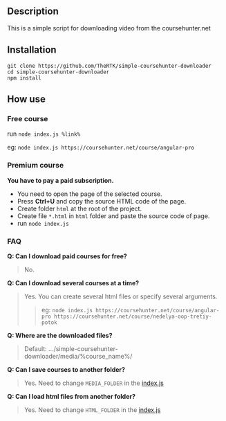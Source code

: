 ## Description
This is a simple script for downloading video from the coursehunter.net

## Installation

```
git clone https://github.com/TheRTK/simple-coursehunter-downloader
cd simple-coursehunter-downloader
npm install
```

## How use

### Free course
run `node index.js %link%`

eg: `node index.js https://coursehunter.net/course/angular-pro`

### Premium course

**You have to pay a paid subscription.**

- You need to open the page of the selected course.
- Press **Ctrl+U** and copy the source HTML code of the page.
- Create folder `html` at the root of the project.
- Create file `*.html` in `html` folder and paste the source code of page.
- run `node index.js`


### FAQ
**Q: Can I download paid courses for free?**
>No.

**Q: Can I download several courses at a time?**
> Yes. You can create several html files or specify several arguments.
>
>> eg: `node index.js https://coursehunter.net/course/angular-pro https://coursehunter.net/course/nedelya-oop-tretiy-potok`

**Q: Where are the downloaded files?**
> Default: .../simple-coursehunter-downloader/media/%course_name%/

**Q: Can I save courses to another folder?**
>Yes. Need to change `MEDIA_FOLDER` in the [index.js](https://github.com/TheRTK/simple-coursehunter-downloader/blob/master/index.js#L6)

**Q: Can I load  html files from another folder?**
>Yes. Need to change `HTML_FOLDER` in the [index.js](https://github.com/TheRTK/simple-coursehunter-downloader/blob/master/index.js#L7)
